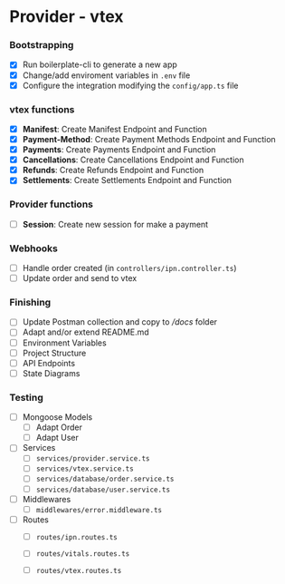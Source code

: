 # Provider - vtex
### Bootstrapping
- [X]  Run boilerplate-cli to generate a new app
- [X]  Change/add enviroment variables in `.env` file
- [X]  Configure the integration modifying the `config/app.ts`  file

### vtex functions
- [x]  **Manifest**: Create Manifest Endpoint and Function
- [x]  **Payment-Method**: Create Payment Methods Endpoint and Function
- [x]  **Payments**: Create Payments Endpoint and Function
- [x]  **Cancellations**: Create Cancellations Endpoint and Function
- [x]  **Refunds**: Create Refunds Endpoint and Function
- [x]  **Settlements**: Create Settlements Endpoint and Function

### Provider functions
- [ ]  **Session**: Create new session for make a payment

### Webhooks
- [ ]  Handle order created (in `controllers/ipn.controller.ts`)
- [ ]  Update order and send to vtex

### Finishing
- [ ]  Update Postman collection and copy to */docs* folder
- [ ]  Adapt and/or extend README.md
  - [ ]  Environment Variables
  - [ ]  Project Structure
  - [ ]  API Endpoints
  - [ ]  State Diagrams

### Testing
- [ ] Mongoose Models
  - [ ] Adapt Order
  - [ ] Adapt User
- [ ] Services
  - [ ] `services/provider.service.ts`
  - [ ] `services/vtex.service.ts`
  - [ ] `services/database/order.service.ts`
  - [ ] `services/database/user.service.ts`
- [ ] Middlewares
  - [ ] `middlewares/error.middleware.ts`
- [ ] Routes
  - [ ] `routes/ipn.routes.ts`   
  - [ ] `routes/vitals.routes.ts`
  - [ ] `routes/vtex.routes.ts`
  